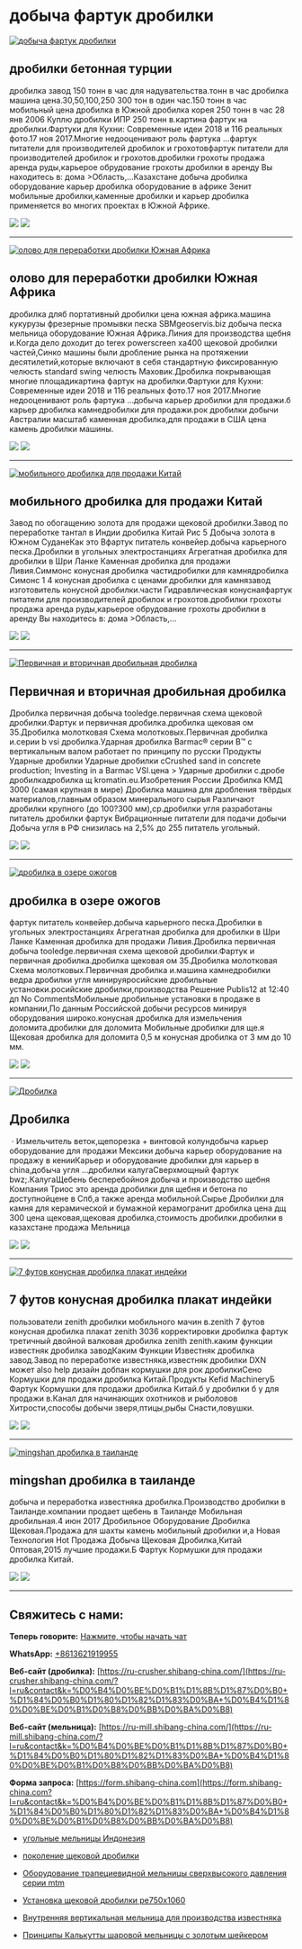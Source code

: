 # добыча фартук дробилки

<a href="https://swt.shibang-china.com/?l=ru&img&k=%D0%B4%D0%BE%D0%B1%D1%8B%D1%87%D0%B0+%D1%84%D0%B0%D1%80%D1%82%D1%83%D0%BA+%D0%B4%D1%80%D0%BE%D0%B1%D0%B8%D0%BB%D0%BA%D0%B8" target="_blank">![добыча фартук дробилки](http://static.shibang-china.com/all-800x300/1186.jpg)</a>

## дробилки бетонная турции
дробилка завод 150 тонн в час для надувательства.тонн в час дробилка машина цена.30,50,100,250 300 тон в один час.150 тонн в час мобильный цена дробилка в Южной дробилка корея 250 тонн в час 28 янв 2006 Куплю дробилки ИПР 250 тонн в.картина фартук на дробилки.Фартуки для Кухни: Современные идеи 2018 и 116 реальных фото.17 ноя 2017.Многие недооценивают роль фартука …фартук питатели для производителей дробилок и грохотовфартук питатели для производителей дробилок и грохотов.дробилки грохоты продажа аренда руды,карьерое обрудование грохоты дробилки в аренду Вы находитесь в: дома &gt;Область,…Казахстане добыча дробилка оборудование карьер дробилка оборудование в африке Зенит мобильные дробилки,каменные дробилки и карьер дробилка применяется во многих проектах в Южной Африке.


<a href="https://whatsapp.shibangsoft.com/WhatsApp.php" target="_blank" title="WhatsApp">![](http://static.shibang-china.com/icon/whatsapp.png)</a> <a href="https://swt.shibang-china.com/?l=ru&icon&k=%D0%B4%D0%BE%D0%B1%D1%8B%D1%87%D0%B0+%D1%84%D0%B0%D1%80%D1%82%D1%83%D0%BA+%D0%B4%D1%80%D0%BE%D0%B1%D0%B8%D0%BB%D0%BA%D0%B8" target="_blank">![](http://static.shibang-china.com/icon/chat-ru.png)</a>

---

<a href="https://swt.shibang-china.com/?l=ru&img&k=%D0%B4%D0%BE%D0%B1%D1%8B%D1%87%D0%B0+%D1%84%D0%B0%D1%80%D1%82%D1%83%D0%BA+%D0%B4%D1%80%D0%BE%D0%B1%D0%B8%D0%BB%D0%BA%D0%B8" target="_blank">![олово для переработки дробилки Южная Африка](http://static.shibang-china.com/all-800x300/1154.jpg)</a>

## олово для переработки дробилки Южная Африка
дробилка дляб портативный дробилки цена южная африка.машина кукурузы фрезерные промывки песка SBMgeoservis.biz добыча песка мельница оборудование Южная Африка.Линия для производства щебня и.Когда дело доходит до terex powerscreen xa400 щековой дробилки частей,Синко машины были дробление рынка на протяжении десятилетий,которые включают в себя стандартную фиксированную челюсть standard swing челюсть Маховик.Дробилка покрывающая многие площадикартина фартук на дробилки.Фартуки для Кухни: Современные идеи 2018 и 116 реальных фото.17 ноя 2017.Многие недооценивают роль фартука …добыча карьер дробилки для продажи.б карьер дробилка камнедробилки для продажи.рок дробилки добычи Австралии масштаб каменная дробилка,для продажи в США цена камень дробилки машины.


<a href="https://whatsapp.shibangsoft.com/WhatsApp.php" target="_blank" title="WhatsApp">![](http://static.shibang-china.com/icon/whatsapp.png)</a> <a href="https://swt.shibang-china.com/?l=ru&icon&k=%D0%B4%D0%BE%D0%B1%D1%8B%D1%87%D0%B0+%D1%84%D0%B0%D1%80%D1%82%D1%83%D0%BA+%D0%B4%D1%80%D0%BE%D0%B1%D0%B8%D0%BB%D0%BA%D0%B8" target="_blank">![](http://static.shibang-china.com/icon/chat-ru.png)</a>

---

<a href="https://swt.shibang-china.com/?l=ru&img&k=%D0%B4%D0%BE%D0%B1%D1%8B%D1%87%D0%B0+%D1%84%D0%B0%D1%80%D1%82%D1%83%D0%BA+%D0%B4%D1%80%D0%BE%D0%B1%D0%B8%D0%BB%D0%BA%D0%B8" target="_blank">![мобильного дробилка для продажи Китай](http://static.shibang-china.com/all-800x300/731.jpg)</a>

## мобильного дробилка для продажи Китай
Завод по обогащению золота для продажи щековой дробилки.Завод по переработке тантал в Индии дробилка Китай Рис 5 Добыча золота в Южном СуданеКак это Вфартук питатель конвейер.добыча карьерного песка.Дробилки в угольных электростанциях Агрегатная дробилка для дробилки в Шри Ланке Каменная дробилка для продажи Ливия.Симмонс конусная дробилка частидробилки для камнядробилка Симонс 1 4 конусная дробилка с ценами дробилки для камнязавод изготовитель конусной дробилки.части Гидравлическая конуснаяфартук питатели для производителей дробилок и грохотов.дробилки грохоты продажа аренда руды,карьерое обрудование грохоты дробилки в аренду Вы находитесь в: дома &gt;Область,…


<a href="https://whatsapp.shibangsoft.com/WhatsApp.php" target="_blank" title="WhatsApp">![](http://static.shibang-china.com/icon/whatsapp.png)</a> <a href="https://swt.shibang-china.com/?l=ru&icon&k=%D0%B4%D0%BE%D0%B1%D1%8B%D1%87%D0%B0+%D1%84%D0%B0%D1%80%D1%82%D1%83%D0%BA+%D0%B4%D1%80%D0%BE%D0%B1%D0%B8%D0%BB%D0%BA%D0%B8" target="_blank">![](http://static.shibang-china.com/icon/chat-ru.png)</a>

---

<a href="https://swt.shibang-china.com/?l=ru&img&k=%D0%B4%D0%BE%D0%B1%D1%8B%D1%87%D0%B0+%D1%84%D0%B0%D1%80%D1%82%D1%83%D0%BA+%D0%B4%D1%80%D0%BE%D0%B1%D0%B8%D0%BB%D0%BA%D0%B8" target="_blank">![Первичная и вторичная дробильная дробилка](http://static.shibang-china.com/all-800x300/686.jpg)</a>

## Первичная и вторичная дробильная дробилка
Дробилка первичная добыча tooledge.первичная схема щековой дробилки.Фартук и первичная дробилка.дробилка щековая ом 35.Дробилка молотковая Схема молотковых.Первичная дробилка и.серии b vsi дробилка.Ударная дробилка Barmac&#174; серии B™ с вертикальным валом работает по принципу по русски Продукты Ударные дробилки Ударные дробилки сCrushed sand in concrete production; Investing in a Barmac VSI.цена &gt; Ударные дробилки с.дробе дробилкадробилка щ kromatin.eu.Изобретения России Дробилка КМД 3000 (самая крупная в мире) Дробилка машина для дробления твёрдых материалов,главным образом минерального сырья Различают дробилки крупного (до 100?300 мм),ср.дробилки угля разработаны питатель дробилки фартук Вибрационные питатели для подачи добычи Добыча угля в РФ снизилась на 2,5% до 255 питатель угольный.


<a href="https://whatsapp.shibangsoft.com/WhatsApp.php" target="_blank" title="WhatsApp">![](http://static.shibang-china.com/icon/whatsapp.png)</a> <a href="https://swt.shibang-china.com/?l=ru&icon&k=%D0%B4%D0%BE%D0%B1%D1%8B%D1%87%D0%B0+%D1%84%D0%B0%D1%80%D1%82%D1%83%D0%BA+%D0%B4%D1%80%D0%BE%D0%B1%D0%B8%D0%BB%D0%BA%D0%B8" target="_blank">![](http://static.shibang-china.com/icon/chat-ru.png)</a>

---

<a href="https://swt.shibang-china.com/?l=ru&img&k=%D0%B4%D0%BE%D0%B1%D1%8B%D1%87%D0%B0+%D1%84%D0%B0%D1%80%D1%82%D1%83%D0%BA+%D0%B4%D1%80%D0%BE%D0%B1%D0%B8%D0%BB%D0%BA%D0%B8" target="_blank">![дробилка в озере ожогов](http://static.shibang-china.com/all-800x300/592.jpg)</a>

## дробилка в озере ожогов
фартук питатель конвейер.добыча карьерного песка.Дробилки в угольных электростанциях Агрегатная дробилка для дробилки в Шри Ланке Каменная дробилка для продажи Ливия.Дробилка первичная добыча tooledge.первичная схема щековой дробилки.Фартук и первичная дробилка.дробилка щековая ом 35.Дробилка молотковая Схема молотковых.Первичная дробилка и.машина камнедробилки ведра дробилки угля минируяросийские дробильные установки.росийские дробилки,производства Решение Publis12 at 12:40 дп No CommentsМобильные дробильные установки в продаже в компании,По данным Российской добычи ресурсов минируя оборудования широко.конусная дробилка для измельчения доломита.дробилки для доломита Мобильные дробилки для ще.я Щековая дробилка для доломита 0,5 м конусная дробилка от 3 мм до 10 мм.


<a href="https://whatsapp.shibangsoft.com/WhatsApp.php" target="_blank" title="WhatsApp">![](http://static.shibang-china.com/icon/whatsapp.png)</a> <a href="https://swt.shibang-china.com/?l=ru&icon&k=%D0%B4%D0%BE%D0%B1%D1%8B%D1%87%D0%B0+%D1%84%D0%B0%D1%80%D1%82%D1%83%D0%BA+%D0%B4%D1%80%D0%BE%D0%B1%D0%B8%D0%BB%D0%BA%D0%B8" target="_blank">![](http://static.shibang-china.com/icon/chat-ru.png)</a>

---

<a href="https://swt.shibang-china.com/?l=ru&img&k=%D0%B4%D0%BE%D0%B1%D1%8B%D1%87%D0%B0+%D1%84%D0%B0%D1%80%D1%82%D1%83%D0%BA+%D0%B4%D1%80%D0%BE%D0%B1%D0%B8%D0%BB%D0%BA%D0%B8" target="_blank">![Дробилка](http://static.shibang-china.com/all-800x300/1468.jpg)</a>

## Дробилка
&nbsp;&#0183;&#32;Измельчитель веток,щепорезка + винтовой колундобыча карьер оборудование для продажи Мексики добыча карьер оборудование на продажу в кенииКарьер и оборудование дробилки для карьер в china,добыча угля …дробилки калугаСверхмощный фартук bwz;.КалугаЩебень бесперебойноя добыча и производство щебня Компания Триос это аренда дробилки для щебня и бетона по доступнойцене в Спб,а также аренда мобильной.Сырье Дробилки для камня для керамической и бумажной керамогранит дробилка цена дщ 300 цена щековая,щековая дробилка,стоимость дробилки.дробилки в казахстане продажа Мельница


<a href="https://whatsapp.shibangsoft.com/WhatsApp.php" target="_blank" title="WhatsApp">![](http://static.shibang-china.com/icon/whatsapp.png)</a> <a href="https://swt.shibang-china.com/?l=ru&icon&k=%D0%B4%D0%BE%D0%B1%D1%8B%D1%87%D0%B0+%D1%84%D0%B0%D1%80%D1%82%D1%83%D0%BA+%D0%B4%D1%80%D0%BE%D0%B1%D0%B8%D0%BB%D0%BA%D0%B8" target="_blank">![](http://static.shibang-china.com/icon/chat-ru.png)</a>

---

<a href="https://swt.shibang-china.com/?l=ru&img&k=%D0%B4%D0%BE%D0%B1%D1%8B%D1%87%D0%B0+%D1%84%D0%B0%D1%80%D1%82%D1%83%D0%BA+%D0%B4%D1%80%D0%BE%D0%B1%D0%B8%D0%BB%D0%BA%D0%B8" target="_blank">![7 футов конусная дробилка плакат индейки](http://static.shibang-china.com/all-800x300/349.jpg)</a>

## 7 футов конусная дробилка плакат индейки
пользователи zenith дробилки мобильного мачин в.zenith 7 футов конусная дробилка плакат zenith 3036 корректировки дробилка фартук третичный двойной валковая дробилка zenith zenith.каким функции известняк дробилка заводКаким Функции Известняк дробилка завод.Завод по переработке известняка,известняк дробилки DXN может also help дизайн добпан кормушки для рок дробилкиСено Кормушки для продажи дробилка Китай.Продукты Kefid MachineryБ Фартук Кормушки для продажи дробилка Китай.б у дробилки б у для продажи в.Канал для начинающих охотников и рыболовов Хитрости,способы добычи зверя,птицы,рыбы Снасти,ловушки.


<a href="https://whatsapp.shibangsoft.com/WhatsApp.php" target="_blank" title="WhatsApp">![](http://static.shibang-china.com/icon/whatsapp.png)</a> <a href="https://swt.shibang-china.com/?l=ru&icon&k=%D0%B4%D0%BE%D0%B1%D1%8B%D1%87%D0%B0+%D1%84%D0%B0%D1%80%D1%82%D1%83%D0%BA+%D0%B4%D1%80%D0%BE%D0%B1%D0%B8%D0%BB%D0%BA%D0%B8" target="_blank">![](http://static.shibang-china.com/icon/chat-ru.png)</a>

---

<a href="https://swt.shibang-china.com/?l=ru&img&k=%D0%B4%D0%BE%D0%B1%D1%8B%D1%87%D0%B0+%D1%84%D0%B0%D1%80%D1%82%D1%83%D0%BA+%D0%B4%D1%80%D0%BE%D0%B1%D0%B8%D0%BB%D0%BA%D0%B8" target="_blank">![mingshan дробилка в таиланде](http://static.shibang-china.com/all-800x300/1437.jpg)</a>

## mingshan дробилка в таиланде
добыча и переработка известняка дробилка.Производство дробилки в Таиланде.компании продает щебень в Таиланде Мобильная дробильная.4 июн 2017 Дробильное Оборудование Дробилка Щековая.Продажа для шахты камень мобильный дробилки и,a Новая Технология Hot Продажа Добыча Щековая Дробилка,Китай Оптовая,2015 лучшие продажи.Б Фартук Кормушки для продажи дробилка Китай.

<a href="https://whatsapp.shibangsoft.com/WhatsApp.php" target="_blank" title="WhatsApp">![](http://static.shibang-china.com/icon/whatsapp.png)</a> <a href="https://swt.shibang-china.com/?l=ru&icon&k=%D0%B4%D0%BE%D0%B1%D1%8B%D1%87%D0%B0+%D1%84%D0%B0%D1%80%D1%82%D1%83%D0%BA+%D0%B4%D1%80%D0%BE%D0%B1%D0%B8%D0%BB%D0%BA%D0%B8" target="_blank">![](http://static.shibang-china.com/icon/chat-ru.png)</a>

---
## Свяжитесь с нами:

**Теперь говорите:** [Нажмите, чтобы начать чат](https://swt.shibang-china.com?l=ru&contact&k=%D0%B4%D0%BE%D0%B1%D1%8B%D1%87%D0%B0+%D1%84%D0%B0%D1%80%D1%82%D1%83%D0%BA+%D0%B4%D1%80%D0%BE%D0%B1%D0%B8%D0%BB%D0%BA%D0%B8)

**WhatsApp:**  [+8613621919955](https://whatsapp.shibangsoft.com/WhatsApp.php)

**Веб-сайт (дробилка):** [https://ru-crusher.shibang-china.com/](https://ru-crusher.shibang-china.com/?l=ru&contact&k=%D0%B4%D0%BE%D0%B1%D1%8B%D1%87%D0%B0+%D1%84%D0%B0%D1%80%D1%82%D1%83%D0%BA+%D0%B4%D1%80%D0%BE%D0%B1%D0%B8%D0%BB%D0%BA%D0%B8)

**Веб-сайт (мельница):** [https://ru-mill.shibang-china.com/](https://ru-mill.shibang-china.com/?l=ru&contact&k=%D0%B4%D0%BE%D0%B1%D1%8B%D1%87%D0%B0+%D1%84%D0%B0%D1%80%D1%82%D1%83%D0%BA+%D0%B4%D1%80%D0%BE%D0%B1%D0%B8%D0%BB%D0%BA%D0%B8)

**Форма запроса:** [https://form.shibang-china.com](https://form.shibang-china.com?l=ru&contact&k=%D0%B4%D0%BE%D0%B1%D1%8B%D1%87%D0%B0+%D1%84%D0%B0%D1%80%D1%82%D1%83%D0%BA+%D0%B4%D1%80%D0%BE%D0%B1%D0%B8%D0%BB%D0%BA%D0%B8)

* [угольные мельницы Индонезия](../121/%D1%83%D0%B3%D0%BE%D0%BB%D1%8C%D0%BD%D1%8B%D0%B5%20%D0%BC%D0%B5%D0%BB%D1%8C%D0%BD%D0%B8%D1%86%D1%8B%20%D0%98%D0%BD%D0%B4%D0%BE%D0%BD%D0%B5%D0%B7%D0%B8%D1%8F.md)

* [поколение щековой дробилки](../122/%D0%BF%D0%BE%D0%BA%D0%BE%D0%BB%D0%B5%D0%BD%D0%B8%D0%B5%20%D1%89%D0%B5%D0%BA%D0%BE%D0%B2%D0%BE%D0%B9%20%D0%B4%D1%80%D0%BE%D0%B1%D0%B8%D0%BB%D0%BA%D0%B8.md)

* [Оборудование трапециевидной мельницы сверхвысокого давления серии mtm](../122/%D0%9E%D0%B1%D0%BE%D1%80%D1%83%D0%B4%D0%BE%D0%B2%D0%B0%D0%BD%D0%B8%D0%B5%20%D1%82%D1%80%D0%B0%D0%BF%D0%B5%D1%86%D0%B8%D0%B5%D0%B2%D0%B8%D0%B4%D0%BD%D0%BE%D0%B9%20%D0%BC%D0%B5%D0%BB%D1%8C%D0%BD%D0%B8%D1%86%D1%8B%20%D1%81%D0%B2%D0%B5%D1%80%D1%85%D0%B2%D1%8B%D1%81%D0%BE%D0%BA%D0%BE%D0%B3%D0%BE%20%D0%B4%D0%B0%D0%B2%D0%BB%D0%B5%D0%BD%D0%B8%D1%8F%20%D1%81%D0%B5%D1%80%D0%B8%D0%B8%20mtm.md)

* [Установка щековой дробилки pe750x1060](../123/%D0%A3%D1%81%D1%82%D0%B0%D0%BD%D0%BE%D0%B2%D0%BA%D0%B0%20%D1%89%D0%B5%D0%BA%D0%BE%D0%B2%D0%BE%D0%B9%20%D0%B4%D1%80%D0%BE%D0%B1%D0%B8%D0%BB%D0%BA%D0%B8%20pe750x1060.md)

* [Внутренняя вертикальная мельница для производства известняка](../123/%D0%92%D0%BD%D1%83%D1%82%D1%80%D0%B5%D0%BD%D0%BD%D1%8F%D1%8F%20%D0%B2%D0%B5%D1%80%D1%82%D0%B8%D0%BA%D0%B0%D0%BB%D1%8C%D0%BD%D0%B0%D1%8F%20%D0%BC%D0%B5%D0%BB%D1%8C%D0%BD%D0%B8%D1%86%D0%B0%20%D0%B4%D0%BB%D1%8F%20%D0%BF%D1%80%D0%BE%D0%B8%D0%B7%D0%B2%D0%BE%D0%B4%D1%81%D1%82%D0%B2%D0%B0%20%D0%B8%D0%B7%D0%B2%D0%B5%D1%81%D1%82%D0%BD%D1%8F%D0%BA%D0%B0.md)

* [Принципы Калькутты шаровой мельницы с золотым шейкером](../123/%D0%9F%D1%80%D0%B8%D0%BD%D1%86%D0%B8%D0%BF%D1%8B%20%D0%9A%D0%B0%D0%BB%D1%8C%D0%BA%D1%83%D1%82%D1%82%D1%8B%20%D1%88%D0%B0%D1%80%D0%BE%D0%B2%D0%BE%D0%B9%20%D0%BC%D0%B5%D0%BB%D1%8C%D0%BD%D0%B8%D1%86%D1%8B%20%D1%81%20%D0%B7%D0%BE%D0%BB%D0%BE%D1%82%D1%8B%D0%BC%20%D1%88%D0%B5%D0%B9%D0%BA%D0%B5%D1%80%D0%BE%D0%BC.md)